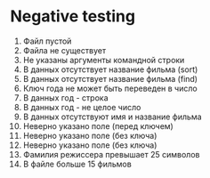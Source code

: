 # Negative testing

1. Файл пустой
2. Файла не существует
3. Не указаны аргументы командной строки
4. В данных отсутствует название фильма (sort)
5. В данных отсутствует название фильма (find)
6. Ключ года не может быть переведен в число
7. В данных год - строка
8. В данных год - не целое число
9. В данных отсутствуют имя и название фильма
10. Неверно указано поле (перед ключем)
11. Неверно указано поле (без ключа)
12. Неверно указано поле (без ключа)
13. Фамилия режиссера превышает 25 символов
14. В файле больше 15 фильмов